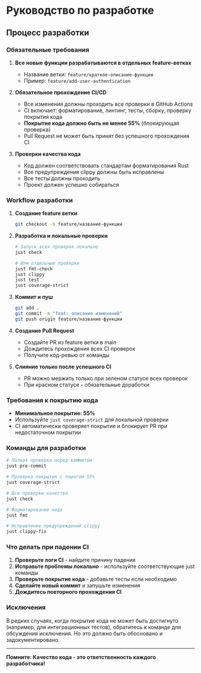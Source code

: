 # Руководство по разработке

## Процесс разработки

### Обязательные требования

1. **Все новые функции разрабатываются в отдельных feature-ветках**
   - Название ветки: `feature/краткое-описание-функции`
   - Пример: `feature/add-user-authentication`

2. **Обязательное прохождение CI/CD**
   - Все изменения должны проходить все проверки в GitHub Actions
   - CI включает: форматирование, линтинг, тесты, сборку, проверку покрытия кода
   - **Покрытие кода должно быть не менее 55%** (блокирующая проверка)
   - Pull Request не может быть принят без успешного прохождения CI

3. **Проверки качества кода**
   - Код должен соответствовать стандартам форматирования Rust
   - Все предупреждения clippy должны быть исправлены
   - Все тесты должны проходить
   - Проект должен успешно собираться

### Workflow разработки

1. **Создание feature ветки**
   ```bash
   git checkout -b feature/название-функции
   ```

2. **Разработка и локальные проверки**
   ```bash
   # Запуск всех проверок локально
   just check
   
   # Или отдельные проверки
   just fmt-check
   just clippy
   just test
   just coverage-strict
   ```

3. **Коммит и пуш**
   ```bash
   git add .
   git commit -m "feat: описание изменений"
   git push origin feature/название-функции
   ```

4. **Создание Pull Request**
   - Создайте PR из feature ветки в main
   - Дождитесь прохождения всех CI проверок
   - Получите код-ревью от команды

5. **Слияние только после успешного CI**
   - PR можно мержить только при зеленом статусе всех проверок
   - При красном статусе - обязательные доработки

### Требования к покрытию кода

- **Минимальное покрытие: 55%**
- Используйте `just coverage-strict` для локальной проверки
- CI автоматически проверяет покрытие и блокирует PR при недостаточном покрытии

### Команды для разработки

```bash
# Полная проверка перед коммитом
just pre-commit

# Проверка покрытия с порогом 55%
just coverage-strict

# Все проверки качества
just check

# Форматирование кода
just fmt

# Исправление предупреждений clippy
just clippy-fix
```

### Что делать при падении CI

1. **Проверьте логи CI** - найдите причину падения
2. **Исправьте проблемы локально** - используйте соответствующие just команды
3. **Проверьте покрытие кода** - добавьте тесты если необходимо
4. **Сделайте новый коммит** и запушьте изменения
5. **Дождитесь повторного прохождения CI**

### Исключения

В редких случаях, когда покрытие кода не может быть достигнуто (например, для интеграционных тестов), обратитесь к команде для обсуждения исключения. Но это должно быть обосновано и задокументировано.

---

**Помните: Качество кода - это ответственность каждого разработчика!** 